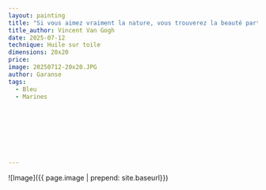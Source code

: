 ```yaml
---
layout: painting
title: "Si vous aimez vraiment la nature, vous trouverez la beauté partout."   
title_author: Vincent Van Gogh       
date: 2025-07-12
technique: Huile sur toile
dimensions: 20x20
price: 
image: 20250712-20x20.JPG
author: Garanse
tags:
  - Bleu
  - Marines
  
  
  
 
 
  
  
  
---
```

![Image]({{ page.image | prepend: site.baseurl}})

